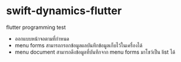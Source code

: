 # swift-dynamics-flutter
flutter programming test
- ออกแบบหน้าจอตามที่กำหนด
- menu forms สามารถกรอกข้อมูลแลบันทึกข้อมูลเก็บไว้ในเครื่องได้
- menu document สามารถดึงข้อมูลที่บันทึกจาก menu forms มาโชว์เป็น list ได้
